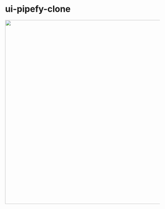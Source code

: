 # ui-pipefy-clone

<img src="https://barberimages2.s3.amazonaws.com/pipefy.png" height = "600" width = "600" />

